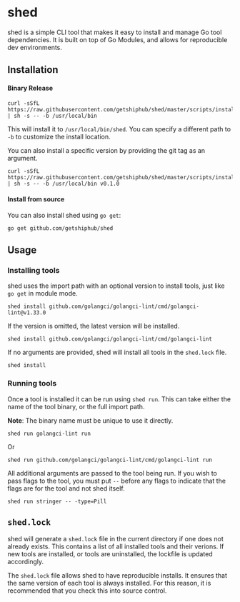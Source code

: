 # shed

shed is a simple CLI tool that makes it easy to install and manage Go tool dependencies.
It is built on top of Go Modules, and allows for reproducible dev environments.

## Installation

#### Binary Release

```
curl -sSfL https://raw.githubusercontent.com/getshiphub/shed/master/scripts/install.sh | sh -s -- -b /usr/local/bin
```

This will install it to `/usr/local/bin/shed`. You can specify a different path to `-b` to customize the install location.

You can also install a specific version by providing the git tag as an argument.

```
curl -sSfL https://raw.githubusercontent.com/getshiphub/shed/master/scripts/install.sh | sh -s -- -b /usr/local/bin v0.1.0
```

#### Install from source

You can also install shed using `go get`:

```
go get github.com/getshiphub/shed
```

## Usage

### Installing tools

shed uses the import path with an optional version to install tools, just like `go get` in module mode.

```
shed install github.com/golangci/golangci-lint/cmd/golangci-lint@v1.33.0
```

If the version is omitted, the latest version will be installed.

```
shed install github.com/golangci/golangci-lint/cmd/golangci-lint
```

If no arguments are provided, shed will install all tools in the `shed.lock` file.

```
shed install
```

### Running tools

Once a tool is installed it can be run using `shed run`. This can take either the name of the tool binary,
or the full import path.

**Note**: The binary name must be unique to use it directly.

```
shed run golangci-lint run
```

Or

```
shed run github.com/golangci/golangci-lint/cmd/golangci-lint run
```

All additional arguments are passed to the tool being run. If you wish to pass flags to the tool, you must
put `--` before any flags to indicate that the flags are for the tool and not shed itself.

```
shed run stringer -- -type=Pill
```

## `shed.lock`

shed will generate a `shed.lock` file in the current directory if one does not already exists. This contains a list of all
installed tools and their verions. If new tools are installed, or tools are uninstalled, the lockfile is updated accordingly.

The `shed.lock` file allows shed to have reproducible installs. It ensures that the same version of each tool is always installed.
For this reason, it is recommended that you check this into source control.
